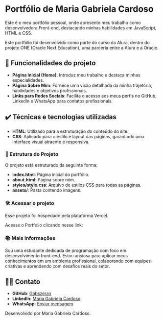 # Portfólio de Maria Gabriela Cardoso

Este é o meu portfólio pessoal, onde apresento meu trabalho como desenvolvedora Front-end, destacando minhas habilidades em JavaScript, HTML e CSS.

Este portfólio foi desenvolvido como parte do curso da Alura, dentro do projeto ONE (Oracle Next Education), uma parceria entre a Alura e a Oracle.



## 🔨 Funcionalidades do projeto

- **Página Inicial (Home)**: Introduz meu trabalho e destaca minhas especialidades.
- **Página Sobre Mim**: Fornece uma visão detalhada da minha trajetória, habilidades e objetivos profissionais.
- **Links para Redes Sociais**: Facilita o acesso aos meus perfis no GitHub, LinkedIn e WhatsApp para contatos profissionais.

## ✔️ Técnicas e tecnologias utilizadas

- **HTML**: Utilizado para a estruturação do conteúdo do site.
- **CSS**: Aplicado para o estilo e layout das páginas, garantindo uma interface visual atraente e responsiva.

### 📁 Estrutura do Projeto

O projeto está estruturado da seguinte forma:

- **index.html**: Página inicial do portfólio.
- **about.html**: Página sobre mim.
- **styles/style.css**: Arquivo de estilos CSS para todas as páginas.
- **assets/**: Pasta contendo imagens.

### 🛠️ Acessar o projeto

Esse projeto foi hospedado pela plataforma Vercel.

Acesse o Portfolio clicando nesse link: 

### 📚 Mais informações

Sou uma estudante dedicada de programação com foco em desenvolvimento front-end. Estou ansiosa para aplicar meus conhecimentos em um ambiente profissional, colaborando com equipes criativas e aprendendo com desafios reais do setor.

## 👩‍💻 Contato

- **GitHub**: [Gabszeran](https://github.com/Gabszeran)
- **LinkedIn**: [Maria Gabriela Cardoso](https://www.linkedin.com/in/mariagabrielacpereira/)
- **WhatsApp**: [Enviar mensagem](https://wa.me/48984720686)

Desenvolvido por Maria Gabriela Cardoso.
